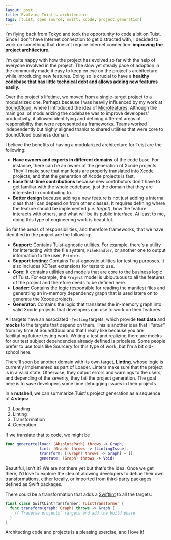 ```yaml
---
layout: post
title: Evolving Tuist's architecture
tags: [tuist, open source, swift, xcode, project generation]
---
```


I'm flying back from Tokyo and took the opportunity to code a bit on Tuist.
Since I don't have Internet connection to get distracted with,
I decided to work on something that doesn't require Internet connection:
**improving the project architecture**.

I'm quite happy with how the project has evolved so far with the help of everyone involved in the project.
The slow yet steady pace of adoption in the community made it easy to keep en eye on the project's architecture while introducing new features.
Doing so is crucial to have a **healthy codebase that has little technical debt and allows adding new features easily.**

Over the project's lifetime,
we moved from a single-target project to a modularized one.
Perhaps because I was heavily influenced by my work at [SoundCloud](https://soundcloud.com),
where I introduced the idea of [Microfeatures](https://github.com/tuist/microfeatures-guidelines).
Although the main goal of modularizing the codebase was to improve developers' productivity,
it allowed identifying and defining different areas of responsibility that were represented as frameworks.
Teams worked independently but highly aligned thanks to shared utilities that were core to SoundCloud business domain.

I believe the benefits of having a modularized architecture for Tuist are the following:

- **Have owners and experts in different domains** of the code base.
  For instance,
  there can be an owner of the generation of Xcode projects.
  They'll make sure that manifests are properly translated into Xcode projects,
  and that the generation of Xcode projects is fast.
- **Ease first-time contributions** because new contributors don't have to get familiar with the whole codebase,
  just the domain that they are interested in contributing to.
- **Better design** because adding a new feature is not just adding a internal class that I can depend on from other classes.
  It requires defining where the feature should be implemented _(i.e. target)_,
  how the feature interacts with others,
  and what will be its public interface.
  At least to me,
  doing this type of engineering work is beautiful.

So far the areas of responsibilities, and therefore frameworks, that we have identified in the project are the following:

- **Support:** Contains Tuist-agnostic utilities.
  For example,
  there's a utility for interacting with the file system,
  `FileHandler`,
  or another one to output information to the user,
  `Printer`.
- **Support testing:** Contains Tuist-agnostic utilities for testing purposes.
  It also includes XCTest extensions for tests to use.
- **Core:** It contains utilities and models that are core to the business logic of Tuist.
  For example,
  the `Project` model is ubiqutuous to all the features of the project and therefore needs to be defined here.
- **Loader:** Contains the logic responsible for reading the manifest files and generating an in-memory dependency graph that is used latere on to generate the Xcode projects.
- **Generator:** Contains the logic that translates the in-memory graph into valid Xcode projects that developers can use to work on their features.

All targets have an associated `-Testing` targets,
which provide **test data** and **mocks** to the targets that depend on them.
This is another idea that I _"stole"_ from my time at SoundCloud and that I really like because you are facilitating future testing work.
Writing a test and realizing there are mocks for our test subject dependencies already defined is priceless.
Some people prefer to use tools like Sourcery for this type of work,
but I'm a bit old-school here.

There'll soon be another domain with its own target,
**Linting**,
whose logic is currently implemented as part of Loader.
Linters make sure that the project is in a valid state.
Otherwise,
they output errors and warnings to the users,
and depending of the severity,
they fail the project generation.
The goal here is to save developers some time debugging issues in their projects.

In a **nutshell**,
we can summarize Tuist's project generation as a sequence of **4 steps:**

1. Loading
2. Linting
3. Transformation
4. Generation

If we translate that to code,
we might be

```swift
func generarte(load: (AbsolutePath) throws -> Graph,
               lint: (Graph) throws -> [LintingIssue],
               transform: [(Graph) throws -> Graph] = [],
               generate: (Graph) throws -> Void)
```

Beautiful, isn't it?
We are not there yet but that's the idea.
Once we get there,
I'd love to explore the idea of allowing developers to define their own transformations,
either locally,
or imported from third-party packages defined as Swift packages.

There could be a transformation that adds a [Swiftlint](https://github.com/realm/SwiftLint) to all the targets:

```swift
final class SwiftLintTransformer: TuistTransformer {
  func transform(graph: Graph) throws -> Graph {
    // Traverse projects' targets and add the build phase
  }
}
```

Architecting code and projects is a pleasing exercise, and I love it!
